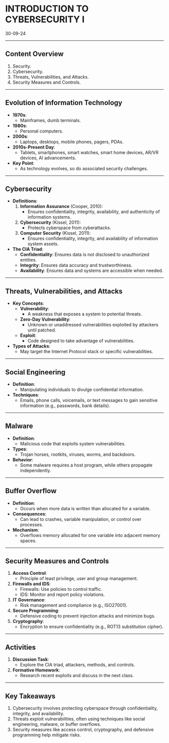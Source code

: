 # INTRODUCTION TO CYBERSECURITY I
30-09-24

---

## Content Overview
1. Security.
2. Cybersecurity.
3. Threats, Vulnerabilities, and Attacks.
4. Security Measures and Controls.

---

## Evolution of Information Technology
- **1970s**:
  - Mainframes, dumb terminals.
- **1980s**:
  - Personal computers.
- **2000s**:
  - Laptops, desktops, mobile phones, pagers, PDAs.
- **2010s-Present Day**:
  - Tablets, smartphones, smart watches, smart home devices, AR/VR devices, AI advancements.
- **Key Point**:
  - As technology evolves, so do associated security challenges.

---

## Cybersecurity
- **Definitions**:
  1. **Information Assurance** (Cooper, 2010):
     - Ensures confidentiality, integrity, availability, and authenticity of information systems.
  2. **Cybersecurity** (Kissel, 2011):
     - Protects cyberspace from cyberattacks.
  3. **Computer Security** (Kissel, 2011):
     - Ensures confidentiality, integrity, and availability of information system assets.
- **The CIA Triad**:
  - **Confidentiality**: Ensures data is not disclosed to unauthorized entities.
  - **Integrity**: Ensures data accuracy and trustworthiness.
  - **Availability**: Ensures data and systems are accessible when needed.

---

## Threats, Vulnerabilities, and Attacks
- **Key Concepts**:
  - **Vulnerability**:
    - A weakness that exposes a system to potential threats.
  - **Zero-Day Vulnerability**:
    - Unknown or unaddressed vulnerabilities exploited by attackers until patched.
  - **Exploit**:
    - Code designed to take advantage of vulnerabilities.
- **Types of Attacks**:
  - May target the Internet Protocol stack or specific vulnerabilities.

---

## Social Engineering
- **Definition**:
  - Manipulating individuals to divulge confidential information.
- **Techniques**:
  - Emails, phone calls, voicemails, or text messages to gain sensitive information (e.g., passwords, bank details).

---

## Malware
- **Definition**:
  - Malicious code that exploits system vulnerabilities.
- **Types**:
  - Trojan horses, rootkits, viruses, worms, and backdoors.
- **Behavior**:
  - Some malware requires a host program, while others propagate independently.

---

## Buffer Overflow
- **Definition**:
  - Occurs when more data is written than allocated for a variable.
- **Consequences**:
  - Can lead to crashes, variable manipulation, or control over processes.
- **Mechanism**:
  - Overflows memory allocated for one variable into adjacent memory spaces.

---

## Security Measures and Controls
1. **Access Control**:
   - Principle of least privilege, user and group management.
2. **Firewalls and IDS**:
   - Firewalls: Use policies to control traffic.
   - IDS: Monitor and report policy violations.
3. **IT Governance**:
   - Risk management and compliance (e.g., ISO27001).
4. **Secure Programming**:
   - Defensive coding to prevent injection attacks and minimize bugs.
5. **Cryptography**:
   - Encryption to ensure confidentiality (e.g., ROT13 substitution cipher).

---

## Activities
1. **Discussion Task**:
   - Explore the CIA triad, attackers, methods, and controls.
2. **Formative Homework**:
   - Research recent exploits and discuss in the next class.

---

## Key Takeaways
1. Cybersecurity involves protecting cyberspace through confidentiality, integrity, and availability.
2. Threats exploit vulnerabilities, often using techniques like social engineering, malware, or buffer overflows.
3. Security measures like access control, cryptography, and defensive programming help mitigate risks.

